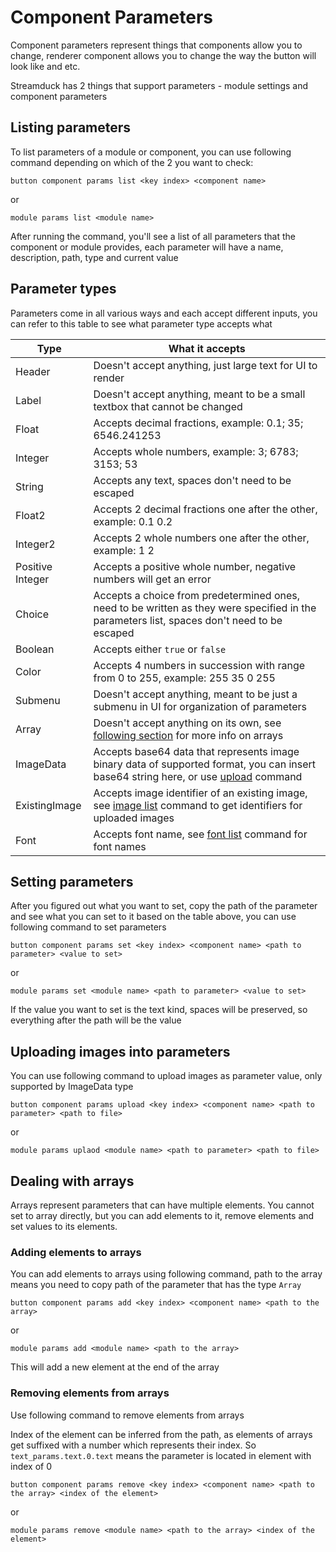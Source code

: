 # Component Parameters
Component parameters represent things that components allow you to change, renderer component allows you to change the way the button will look like and etc.

Streamduck has 2 things that support parameters - module settings and component parameters

## Listing parameters
To list parameters of a module or component, you can use following command depending on which of the 2 you want to check:
```shell
button component params list <key index> <component name>
```
or
```shell
module params list <module name>
```
After running the command, you'll see a list of all parameters that the component or module provides, each parameter will have a name, description, path, type and current value

## Parameter types
Parameters come in all various ways and each accept different inputs, you can refer to this table to see what parameter type accepts what

| Type             | What it accepts                                                                                                                                                          |
|------------------|--------------------------------------------------------------------------------------------------------------------------------------------------------------------------|
| Header           | Doesn't accept anything, just large text for UI to render                                                                                                                |
| Label            | Doesn't accept anything, meant to be a small textbox that cannot be changed                                                                                              |
| Float            | Accepts decimal fractions, example: 0.1; 35; 6546.241253                                                                                                                 |
| Integer          | Accepts whole numbers, example: 3; 6783; 3153; 53                                                                                                                        |
| String           | Accepts any text, spaces don't need to be escaped                                                                                                                        |
| Float2           | Accepts 2 decimal fractions one after the other, example: 0.1 0.2                                                                                                        |
| Integer2         | Accepts 2 whole numbers one after the other, example: 1 2                                                                                                                |
| Positive Integer | Accepts a positive whole number, negative numbers will get an error                                                                                                      |
| Choice           | Accepts a choice from predetermined ones, need to be written as they were specified in the parameters list, spaces don't need to be escaped                              |
| Boolean          | Accepts either `true` or `false`                                                                                                                                         |
| Color            | Accepts 4 numbers in succession with range from 0 to 255, example: 255 35 0 255                                                                                          |
| Submenu          | Doesn't accept anything, meant to be just a submenu in UI for organization of parameters                                                                                 |
| Array            | Doesn't accept anything on its own, see [following section](#dealing-with-arrays) for more info on arrays                                                                |
| ImageData        | Accepts base64 data that represents image binary data of supported format, you can insert base64 string here, or use [upload](#uploading-images-into-parameters) command |
| ExistingImage    | Accepts image identifier of an existing image, see [image list](commands.md#image-list-preview-size) command to get identifiers for uploaded images                      |
| Font             | Accepts font name, see [font list](commands.md#font-list-command) command for font names                                                                                 |

## Setting parameters
After you figured out what you want to set, copy the path of the parameter and see what you can set to it based on the table above, you can use following command to set parameters
```shell
button component params set <key index> <component name> <path to parameter> <value to set>
```
or
```shell
module params set <module name> <path to parameter> <value to set>
```
If the value you want to set is the text kind, spaces will be preserved, so everything after the path will be the value

## Uploading images into parameters
You can use following command to upload images as parameter value, only supported by ImageData type
```shell
button component params upload <key index> <component name> <path to parameter> <path to file>
```
or
```shell
module params uplaod <module name> <path to parameter> <path to file>
```

## Dealing with arrays
Arrays represent parameters that can have multiple elements. You cannot set to array directly, but you can add elements to it, remove elements and set values to its elements.

### Adding elements to arrays
You can add elements to arrays using following command, path to the array means you need to copy path of the parameter that has the type `Array`
```shell
button component params add <key index> <component name> <path to the array>
```
or
```shell
module params add <module name> <path to the array>
```
This will add a new element at the end of the array

### Removing elements from arrays
Use following command to remove elements from arrays

Index of the element can be inferred from the path, as elements of arrays get suffixed with a number which represents their index. So `text_params.text.0.text` means the parameter is located in element with index of 0
```shell
button component params remove <key index> <component name> <path to the array> <index of the element> 
```
or
```shell
module params remove <module name> <path to the array> <index of the element>
```